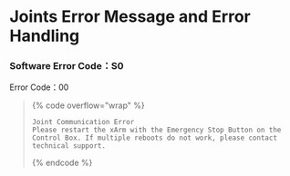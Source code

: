 # Joints Error Message and Error Handling

### Software Error Code：S0

Error Code：00

> {% code overflow="wrap" %}
> ```
> Joint Communication Error
> Please restart the xArm with the Emergency Stop Button on the Control Box. If multiple reboots do not work, please contact technical support.
> ```
> {% endcode %}



















